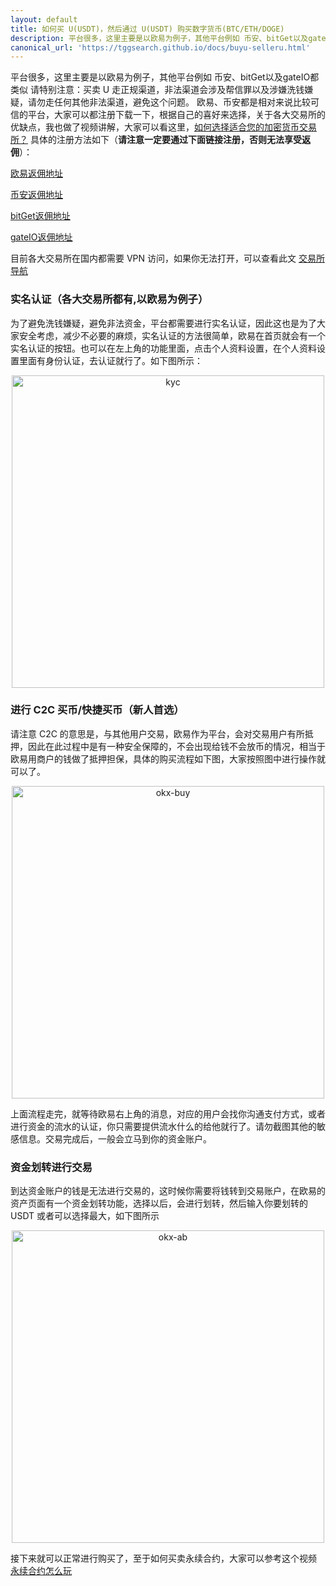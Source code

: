 ```yaml
---
layout: default
title: 如何买 U(USDT)，然后通过 U(USDT) 购买数字货币(BTC/ETH/DOGE)
description: 平台很多，这里主要是以欧易为例子，其他平台例如 币安、bitGet以及gateIO都类似, 请特别注意：买卖 U 走正规渠道
canonical_url: 'https://tggsearch.github.io/docs/buyu-selleru.html'
---
```

平台很多，这里主要是以欧易为例子，其他平台例如 币安、bitGet以及gateIO都类似
请特别注意：买卖 U 走正规渠道，非法渠道会涉及帮信罪以及涉嫌洗钱嫌疑，请勿走任何其他非法渠道，避免这个问题。
欧易、币安都是相对来说比较可信的平台，大家可以都注册下载一下，根据自己的喜好来选择，关于各大交易所的优缺点，我也做了视频讲解，大家可以看这里，[如何选择适合您的加密货币交易所？](./302.html?target=https://www.youtube.com/watch?v=e5eqMJAFkPs&t=10s) 具体的注册方法如下（<b>请注意一定要通过下面链接注册，否则无法享受返佣</b>）：

[欧易返佣地址](./302.html?target=https://www.okx.com/join/79153417)

[币安返佣地址](./302.html?target=https://accounts.binance.com/register?ref=G1Q331LS)

[bitGet返佣地址](./302.html?target=https://partner.bitget.com/bg/ml6l51911687837747447)

[gateIO返佣地址](./302.html?target=https://www.gate.io/signup/UllHXA0J/ab10?ref_type=103)

目前各大交易所在国内都需要 VPN 访问，如果你无法打开，可以查看此文 [交易所导航](./coins-index.html)

### 实名认证（各大交易所都有,以欧易为例子）
为了避免洗钱嫌疑，避免非法资金，平台都需要进行实名认证，因此这也是为了大家安全考虑，减少不必要的麻烦，实名认证的方法很简单，欧易在首页就会有一个实名认证的按钮。也可以在左上角的功能里面，点击个人资料设置，在个人资料设置里面有身份认证，去认证就行了。如下图所示：

<div align=center>
    <img alt="kyc" src="https://cdn.jsdelivr.net/gh/tggsearch/tggSearch.github.io/assets/img/ok-kyc.png" height="500"/>
</div>

### 进行 C2C 买币/快捷买币（新人首选）
请注意 C2C 的意思是，与其他用户交易，欧易作为平台，会对交易用户有所抵押，因此在此过程中是有一种安全保障的，不会出现给钱不会放币的情况，相当于欧易用商户的钱做了抵押担保，具体的购买流程如下图，大家按照图中进行操作就可以了。

<div align=center>
    <img alt="okx-buy" src="https://cdn.jsdelivr.net/gh/tggsearch/tggSearch.github.io/assets/img/okx-buy.png" height="500"/>
</div>

上面流程走完，就等待欧易右上角的消息，对应的用户会找你沟通支付方式，或者进行资金的流水的认证，你只需要提供流水什么的给他就行了。请勿截图其他的敏感信息。交易完成后，一般会立马到你的资金账户。

### 资金划转进行交易
到达资金账户的钱是无法进行交易的，这时候你需要将钱转到交易账户，在欧易的资产页面有一个资金划转功能，选择以后，会进行划转，然后输入你要划转的 USDT 或者可以选择最大，如下图所示

<div align=center>
    <img  alt="okx-ab" src="https://cdn.jsdelivr.net/gh/tggsearch/tggSearch.github.io/assets/img/okx-ab.png" height="500"/>
</div>

接下来就可以正常进行购买了，至于如何买卖永续合约，大家可以参考这个视频 [永续合约怎么玩](./302.html?target=https://www.youtube.com/watch?v=SJ2vnMhZTbk&t=6s)